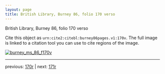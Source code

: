 ```yaml
---
layout: page
title: British Library, Burney 86, folio 170 verso
---
```


British Library, Burney 86, folio 170 verso

Cite this object as `urn:cite2:citebl:burney86pages.v1:170v`.  The full image is linked to a citation tool you can use to cite regions of the image.

[![burney_ms_86_f170v](http://www.homermultitext.org/iipsrv?IIIF=/project/homer/pyramidal/deepzoom/citebl/burney86imgs/v1/burney_ms_86_f170v.tif/full/800,/0/default.jpg)](http://www.homermultitext.org/ict2/?urn=urn:cite2:citebl:burney86imgs.v1:burney_ms_86_f170v) 

---

previous:  [170r](../170r/) | next: [171r](../171r/)